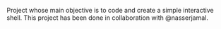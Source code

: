 Project whose main objective is to code and create a simple interactive shell. This project has been done in collaboration with @nasserjamal.
